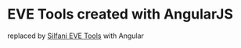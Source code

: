 # EVE Tools created with AngularJS

replaced by [Silfani EVE Tools](https://github.com/EdJoPaTo/silfani-eve-tools) with Angular
